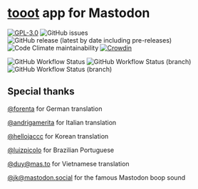 # [tooot](https://tooot.app/) app for Mastodon

[![GPL-3.0](https://img.shields.io/github/license/tooot-app/push)](LICENSE) ![GitHub issues](https://img.shields.io/github/issues/tooot-app/app) ![GitHub release (latest by date including pre-releases)](https://img.shields.io/github/v/release/tooot-app/app?include_prereleases) ![Code Climate maintainability](https://img.shields.io/codeclimate/maintainability/tooot-app/app) [![Crowdin](https://badges.crowdin.net/tooot/localized.svg)](https://crowdin.tooot.app/project/tooot)

![GitHub Workflow Status](https://img.shields.io/github/workflow/status/tooot-app/app/build) ![GitHub Workflow Status (branch)](https://img.shields.io/github/workflow/status/tooot-app/app/build/candidate?label=build%20candidate) ![GitHub Workflow Status (branch)](https://img.shields.io/github/workflow/status/tooot-app/app/build/release?label=build%20release)

## Special thanks

[@forenta](https://github.com/forenta) for German translation

[@andrigamerita](https://github.com/andrigamerita) for Italian translation

[@hellojaccc](https://github.com/hellojaccc) for Korean translation

[@luizpicolo](https://github.com/luizpicolo) for Brazilian Portuguese

[@duy@mas.to](https://mas.to/@duy) for Vietnamese translation

[@jk@mastodon.social](https://mastodon.social/@jk) for the famous Mastodon boop sound
